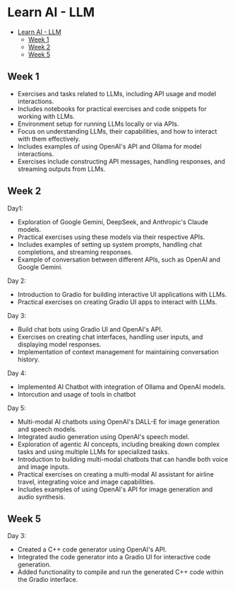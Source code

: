 # Learn AI - LLM

- [Learn AI - LLM](#learn-ai---llm)
  - [Week 1](#week-1)
  - [Week 2](#week-2)
  - [Week 5](#week-5)

## Week 1

- Exercises and tasks related to LLMs, including API usage and model interactions.
- Includes notebooks for practical exercises and code snippets for working with LLMs.
- Environment setup for running LLMs locally or via APIs.
- Focus on understanding LLMs, their capabilities, and how to interact with them effectively.
- Includes examples of using OpenAI's API and Ollama for model interactions.
- Exercises include constructing API messages, handling responses, and streaming outputs from LLMs.

## Week 2

Day1:

- Exploration of Google Gemini, DeepSeek, and Anthropic's Claude models.
- Practical exercises using these models via their respective APIs.
- Includes examples of setting up system prompts, handling chat completions, and streaming responses.
- Example of conversation between different APIs, such as OpenAI and Google Gemini.

Day 2:

- Introduction to Gradio for building interactive UI applications with LLMs.
- Practical exercises on creating Gradio UI apps to interact with LLMs.

Day 3:

- Build chat bots using Gradio UI and OpenAI's API.
- Exercises on creating chat interfaces, handling user inputs, and displaying model responses.
- Implementation of context management for maintaining conversation history.

Day 4:

- Implemented AI Chatbot with integration of Ollama and OpenAI models.
- Intorcution and usage of tools in chatbot

Day 5:

- Multi-modal AI chatbots using OpenAI's DALL-E for image generation and speech models.
- Integrated audio generation using OpenAI's speech model.
- Exploration of agentic AI concepts, including breaking down complex tasks and using multiple LLMs for specialized tasks.
- Introduction to building multi-modal chatbots that can handle both voice and image inputs.
- Practical exercises on creating a multi-modal AI assistant for airline travel, integrating voice and image capabilities.
- Includes examples of using OpenAI's API for image generation and audio synthesis.

## Week 5

Day 3:

- Created a C++ code generator using OpenAI's API.
- Integrated the code generator into a Gradio UI for interactive code generation.
- Added functionality to compile and run the generated C++ code within the Gradio interface.
